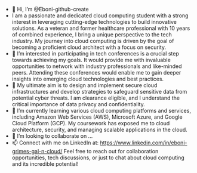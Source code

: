 - 👋 Hi, I’m @Eboni-github-create
- I am a passionate and dedicated cloud computing student with a strong interest in leveraging cutting-edge technologies to build innovative solutions. As a veteran and former healthcare professional with 10 years of combined experience, I bring a unique perspective to the tech industry. My journey into cloud computing is driven by the goal of becoming a proficient cloud architect with a focus on security.
- 👀 I’m interested in participating in tech conferences is a crucial step towards achieving my goals. It would provide me with invaluable opportunities to network with industry professionals and like-minded peers. Attending these conferences would enable me to gain deeper insights into emerging cloud technologies and best practices.
- 💼 My ultimate aim is to design and implement secure cloud infrastructures and develop strategies to safeguard sensitive data from potential cyber threats. I am clearance eligible, and I understand the critical importance of data privacy and confidentiality.
- 🌱 I’m currently learning various cloud computing platforms and services, including Amazon Web Services (AWS), Microsoft Azure, and Google Cloud Platform (GCP). My coursework has exposed me to cloud architecture, security, and managing scalable applications in the cloud.
- 💞️ I’m looking to collaborate on ...
- 📫 Connect with me on LinkedIn at: https://www.linkedin.com/in/eboni-grimes-gal-n-cloud/ Feel free to reach out for collaboration opportunities, tech discussions, or just to chat about cloud computing and its incredible potential!

<!---
Eboni-github-create/Eboni-github-create is a ✨ special ✨ repository because its `README.md` (this file) appears on your GitHub profile.
You can click the Preview link to take a look at your changes.
--->
